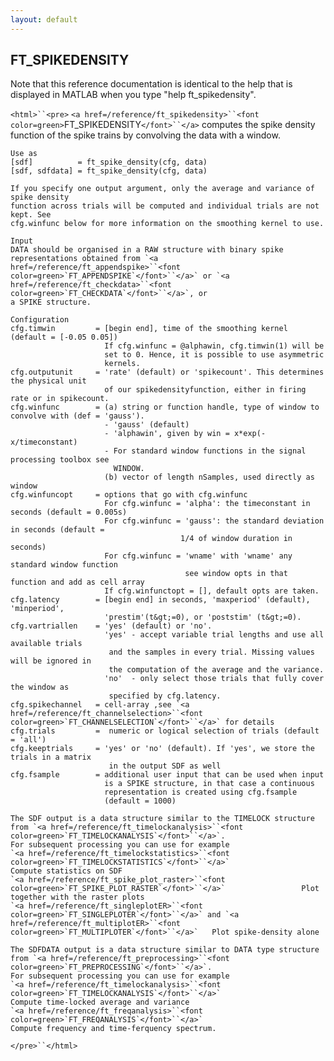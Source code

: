 ```yaml
---
layout: default
---
```


##  FT_SPIKEDENSITY

Note that this reference documentation is identical to the help that is displayed in MATLAB when you type "help ft_spikedensity".

`<html>``<pre>`
    `<a href=/reference/ft_spikedensity>``<font color=green>`FT_SPIKEDENSITY`</font>``</a>` computes the spike density function of the spike trains by
    convolving the data with a window.
 
    Use as
    [sdf]          = ft_spike_density(cfg, data)
    [sdf, sdfdata] = ft_spike_density(cfg, data)
    
    If you specify one output argument, only the average and variance of spike density
    function across trials will be computed and individual trials are not kept. See
    cfg.winfunc below for more information on the smoothing kernel to use.
 
    Input
    DATA should be organised in a RAW structure with binary spike
    representations obtained from `<a href=/reference/ft_appendspike>``<font color=green>`FT_APPENDSPIKE`</font>``</a>` or `<a href=/reference/ft_checkdata>``<font color=green>`FT_CHECKDATA`</font>``</a>`, or
    a SPIKE structure.
 
    Configuration
    cfg.timwin         = [begin end], time of the smoothing kernel (default = [-0.05 0.05])
                         If cfg.winfunc = @alphawin, cfg.timwin(1) will be
                         set to 0. Hence, it is possible to use asymmetric
                         kernels. 
    cfg.outputunit     = 'rate' (default) or 'spikecount'. This determines the physical unit
                         of our spikedensityfunction, either in firing rate or in spikecount.
    cfg.winfunc        = (a) string or function handle, type of window to convolve with (def = 'gauss').
                         - 'gauss' (default)
                         - 'alphawin', given by win = x*exp(-x/timeconstant)
                         - For standard window functions in the signal processing toolbox see
                           WINDOW.
                         (b) vector of length nSamples, used directly as window
    cfg.winfuncopt     = options that go with cfg.winfunc
                         For cfg.winfunc = 'alpha': the timeconstant in seconds (default = 0.005s)
                         For cfg.winfunc = 'gauss': the standard deviation in seconds (default =
                                          1/4 of window duration in seconds)
                         For cfg.winfunc = 'wname' with 'wname' any standard window function
                                           see window opts in that function and add as cell array
                         If cfg.winfunctopt = [], default opts are taken.
    cfg.latency        = [begin end] in seconds, 'maxperiod' (default), 'minperiod',
                         'prestim'(t&gt;=0), or 'poststim' (t&gt;=0).
    cfg.vartriallen    = 'yes' (default) or 'no'.
                         'yes' - accept variable trial lengths and use all available trials
                          and the samples in every trial. Missing values will be ignored in
                          the computation of the average and the variance.
                         'no'  - only select those trials that fully cover the window as
                          specified by cfg.latency.
    cfg.spikechannel   = cell-array ,see `<a href=/reference/ft_channelselection>``<font color=green>`FT_CHANNELSELECTION`</font>``</a>` for details
    cfg.trials         =  numeric or logical selection of trials (default = 'all')
    cfg.keeptrials     = 'yes' or 'no' (default). If 'yes', we store the trials in a matrix
                          in the output SDF as well
    cfg.fsample        = additional user input that can be used when input
                         is a SPIKE structure, in that case a continuous
                         representation is created using cfg.fsample
                         (default = 1000)
 
    The SDF output is a data structure similar to the TIMELOCK structure from `<a href=/reference/ft_timelockanalysis>``<font color=green>`FT_TIMELOCKANALYSIS`</font>``</a>`.
    For subsequent processing you can use for example
    `<a href=/reference/ft_timelockstatistics>``<font color=green>`FT_TIMELOCKSTATISTICS`</font>``</a>`                Compute statistics on SDF
    `<a href=/reference/ft_spike_plot_raster>``<font color=green>`FT_SPIKE_PLOT_RASTER`</font>``</a>`                 Plot together with the raster plots
    `<a href=/reference/ft_singleplotER>``<font color=green>`FT_SINGLEPLOTER`</font>``</a>` and `<a href=/reference/ft_multiplotER>``<font color=green>`FT_MULTIPLOTER`</font>``</a>`   Plot spike-density alone
 
    The SDFDATA output is a data structure similar to DATA type structure from `<a href=/reference/ft_preprocessing>``<font color=green>`FT_PREPROCESSING`</font>``</a>`.
    For subsequent processing you can use for example
    `<a href=/reference/ft_timelockanalysis>``<font color=green>`FT_TIMELOCKANALYSIS`</font>``</a>`                  Compute time-locked average and variance
    `<a href=/reference/ft_freqanalysis>``<font color=green>`FT_FREQANALYSIS`</font>``</a>`                      Compute frequency and time-ferquency spectrum.
`</pre>``</html>`

